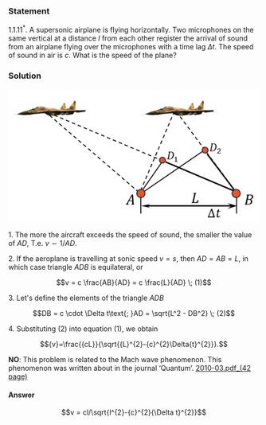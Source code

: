 ###  Statement 

$1.1.11^*.$ A supersonic airplane is flying horizontally. Two microphones on the same vertical at a distance $l$ from each other register the arrival of sound from an airplane flying over the microphones with a time lag $\Delta t$. The speed of sound in air is $c$. What is the speed of the plane? 

### Solution

![|553x294, 42%](../../img/1.1.11/1.1.11.png)

1\. The more the aircraft exceeds the speed of sound, the smaller the value of $AD$, T.e. $v \sim 1/AD$. 

2\. If the aeroplane is travelling at sonic speed $v = s$, then $AD = AB = L$, in which case triangle $ADB$ is equilateral, or 

$$v = c \frac{AB}{AD} = c \frac{L}{AD} \; (1)$$ 

3\. Let's define the elements of the triangle $ADB$ 

$$DB = c \cdot \Delta t\text{; }AD = \sqrt{L^2 - DB^2} \; (2)$$ 

4\. Substituting $(2)$ into equation $(1)$, we obtain 

$${v}=\frac{{cL}}{\sqrt{{L}^{2}-{c}^{2}\Delta{t}^{2}}}.$$ 

__NO__: This problem is related to the Mach wave phenomenon. This phenomenon was written about in the journal ‘Quantum’. [2010-03.pdf_(42 page)](http://kvant.mccme.ru/pdf/2010/2010-03.pdf) 

#### Answer

$$v = cl/\sqrt{l^{2}-{c}^{2}{\Delta t}^{2}}$$ 

